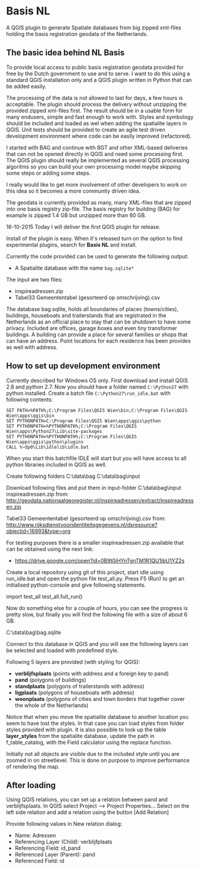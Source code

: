 Basis NL
========
A QGIS plugin to generate Spatiale databases from big zipped xml-files holding the basis registration geodata
of the Netherlands.

The basic idea behind NL Basis
------------------------------
To provide local access to public basis registration geodata provided for free
by the Dutch government to use and to serve.
I want to do this using a standard QGIS installation only and a QGIS plugin
written in Python that can be added easily.

The processing of the data is not allowed to last for days, a few hours is
acceptable.
The plugin should process the delivery without unzipping the provided zipped
xml-files first.
The result should be in a usable form for many endusers, simple and fast 
enough to work with.
Styles and symbology should be included and loaded as wel when adding the
spatialite layers in QGIS.
Unit tests should be provided to create an agile test driven development
environment where code can be easily improved (refactored).

I started with BAG and continue with BGT and other XML-based deliveries that
can not be opened directly in QGIS and need some processing first.
The QGIS plugin should really be implemented as several QGIS processing
algoritms so you can build your own processing model maybe skipping some
steps or adding some steps.

I really would like to get more involvement of other developers to work on
this idea so it becomes a more community driven idea.

The geodata is currently provided as many, many XML-files that are zipped
into one basis registry zip-file. 
The basis registry for building (BAG) for example is zipped 1.4 GB but
unzipped more than 60 GB.

16-10-2015 
Today I will deliver the first QGIS plugin for release.

Install of the plugin is easy. When it's released turn on the option to find
experimental plugins, search for **Basis NL** and install.

Currently the code provided can be used to generate the following output:

* A Spatialite database with the name `bag.sqlite*`

The input are two files:

* inspireadressen.zip
* Tabel33 Gemeententabel (gesorteerd op omschrijving).csv

The database bag.sqlite, holds all boundaries of places (towns/cities),
buildings, houseboats and trailerstands that are registrated in the Netherlands as an official place to stay that can be shutdown to have some privacy. 
Included are offices, garage boxes and even tiny transformer buildings.
A building can provide a place for several families or shops that can have an
address. Point locations for each residence has been provides as well with
address.

How to set up development environment
-------------------------------------
Currently described for Windows OS only.
First download and install QGIS 2.8 and python 2.7.
Now you should have a folder named `C:\Python27` with python installed. 
Create a batch file `C:\Python27\run_idle.bat` with following contents:

```dos
SET PATH=%PATH%;C:\Program Files\QGIS Wien\bin;C:\Program Files\QGIS Wien\apps\qgis\bin
SET PYTHONPATH=C:\Program Files\QGIS Wien\apps\qgis\python
SET PYTHONPATH=%PYTHONPATH%;C:\Program Files\QGIS Wien\apps\Python27\Lib\site-packages
SET PYTHONPATH=%PYTHONPATH%;C:\Program Files\QGIS Wien\apps\qgis\python\plugins 
CALL %~dp0\Lib\idlelib\idle.bat
```

When you start this batchfile IDLE will start but you will have access to all python libraries included in QGIS as well.

Create following folders 
C:\data\bag
C:\data\bag\input

Download following files and put them in input-folder C:\data\bag\input
inspireadressen.zip from: 
http://geodata.nationaalgeoregister.nl/inspireadressen/extract/inspireadressen.zip

Tabel33 Gemeententabel (gesorteerd op omschrijving).csv from:
http://www.rijksdienstvooridentiteitsgegevens.nl/dsresource?objectid=16993&type=org

For testing purposes there is a smaller inspireadressen.zip available that can be obtained using
the next link:
* https://drive.google.com/open?id=0B9t0iHYnTgnTM1R1QU1jbU1YZ2s

Create a local repository using git of this project, start idle using
run_idle.bat and open the python file test_all.py.
Press F5 (Run) to get an initialised python-console and give following
statements.

import test_all
test_all.full_run()

Now do something else for a couple of hours, you can see the progress is
pretty slow, but finally you will find the following file with a size of
about 6 GB.

C:\data\bag\bag.sqlite

Connect to this database in QGIS and you will see the following layers can
be selected and loaded with predefined style.

Following 5 layers are provided (with styling for QGIS):
* **verblijfsplaats** (points with address and a foreign key to pand)
* **pand** (polygons of buildings)
* **standplaats** (polygons of trailerstands with address)
* **ligplaats** (polygons of houseboats with address)
* **woonplaats** (polygons of cities and town borders that together cover the whole of the Netherlands) 

Notice that when you move the spatialite database to another location you seem
to have lost the styles.
In that case you can load styles from folder styles provided with plugin.
It is also possible to look up the table **layer_styles** from the spatialite
database, update the path in f_table_catalog, with the Field calculator
using the replace function.

Initially not all objects are visible due to the included style until you are
zoomed in on streetlevel. This is done on purpose to improve performance of
rendering the map.

After loading
-------------

Using QGIS relations, you can set up a relation between pand and verblijfsplaats.
In QGIS select Project --> Project Properties...
Select on the left side relation and add a relation using the button [Add Relation]

Provide following values in New relation dialog:
* Name: Adressen 
* Referencing Layer (Child): verblijfplaats
* Referencing Field: id_pand
* Referenced Layer (Parent): pand
* Referenced Field: id



